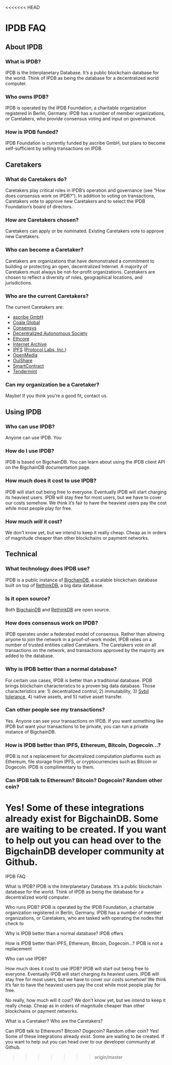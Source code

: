 <<<<<<< HEAD
# IPDB FAQ

## About IPDB
### What is IPDB?
IPDB is the Interplanetary Database. It’s a public blockchain database for the world. Think of IPDB as being the database for a decentralized world computer.

### Who owns IPDB?
IPDB is operated by the IPDB Foundation, a charitable organization registered in Berlin, Germany. IPDB has a number of member organizations, or Caretakers, who provide consensus voting and input on governance.

### How is IPDB funded?
IPDB Foundation is currently funded by ascribe GmbH, but plans to become self-sufficient by selling transactions on IPDB.

## Caretakers
### What do Caretakers do? 
Caretakers play critical roles in IPDB’s operation and governance (see “How does consensus work on IPDB?”). In addition to voting on transactions, Caretakers vote to approve new Caretakers and to select the IPDB Foundation’s board of directors.

### How are Caretakers chosen?
Caretakers can apply or be nominated. Existing Caretakers vote to approve new Caretakers. 

### Who can become a Caretaker?
Caretakers are organizations that have demonstrated a commitment to building or protecting an open, decentralized Internet. A majority of Caretakers must always be not-for-profit organizations. Caretakers are chosen to reflect a diversity of roles, geographical locations, and jurisdictions.

### Who are the current Caretakers?
The current Caretakers are:
- [ascribe GmbH](https://www.ascribe.io/)
- [Coala Global](http://coala.global/)
- [Consensys](https://consensys.net/)
- [Decentralized Autonomous Society](https://www.facebook.com/groups/579940655425355/)
- [Ethcore](https://ethcore.io/)
- [Internet Archive](https://archive.org/)
- [IPFS](https://ipfs.io/) ([Protocol Labs, Inc.](http://ipn.io/))
- [OpenMedia](https://openmedia.org/)
- [OuiShare](http://ouishare.net/en)
- [SmartContract](http://smartcontract.com/)
- [Tendermint](http://tendermint.com/)

### Can my organization be a Caretaker?
Maybe! If you think you’re a good fit, contact us. 

## Using IPDB
### Who can use IPDB?
Anyone can use IPDB. You 

### How do I use IPDB?
IPDB is based on BigchainDB. You can learn about using the IPDB client API on the BigchainDB documentation page.

### How much does it cost to use IPDB?
IPDB will start out being free to everyone. Eventually IPDB will start charging its heaviest users. IPDB will stay free for most users, but we have to cover our costs somehow. We think it’s fair to have the heaviest users pay the cost while most people play for free. 

### How much *will* it cost?
We don’t know yet, but we intend to keep it really cheap. Cheap as in orders of magnitude cheaper than other blockchains or payment networks.

## Technical 

### What technology does IPDB use?
IPDB is a public instance of [BigchainDB](https://www.bigchaindb.com/), a scalable blockchain database built on top of [RethinkDB](https://www.rethinkdb.com/), a big data database. 

### Is it open source?
Both [BigchainDB](https://github.com/bigchaindb/bigchaindb) and [RethinkDB](https://github.com/rethinkdb/rethinkdb) are open source.

### How does consensus work on IPDB?
IPDB operates under a federated model of consensus. Rather than allowing anyone to join the network in a proof-of-work model, IPDB relies on a number of trusted entities called Caretakers. The Caretakers vote on all transactions on the network, and transactions approved by the majority are added to the database. 

### Why is IPDB better than a normal database?
For certain use cases, IPDB is better than a traditional database. IPDB brings blockchain characteristics to a proven big data database. Those characteristics are: 1) decentralized control, 2) immutability, 3) [Sybil tolerance](https://en.wikipedia.org/wiki/Sybil_attack), 4) native assets, and 5) native asset transfer.

### Can other people see my transactions? 
Yes. Anyone can see your transactions on IPDB. If you want something like IPDB but want your transactions to be private, you can run a private instance of BigchainDB.

### How is IPDB better than IPFS, Ethereum, Bitcoin, Dogecoin…?
IPDB is not a replacement for decetralized computation platforms such as Ethereum, file storage from IPFS, or cryptocurrencies such as Bitcoin or Dogecoin. IPDB is complimentary to them. 

### Can IPDB talk to Ethereum? Bitcoin? Dogecoin? Random other coin?
Yes! Some of these integrations already exist for BigchainDB. Some are waiting to be created. If you want to help out you can head over to the BigchainDB developer community at Github.
=======
IPDB FAQ

What is IPDB?
IPDB is the Interplanetary Database. It’s a public blockchain database for the world. Think of IPDB as being the database for a decentralized world computer.

Who runs IPDB?
IPDB is operated by the IPDB Foundation, a charitable organization registered in Berlin, Germany. IPDB has a number of member organizations, or Caretakers, who are tasked with operating the nodes that check to 


Why is IPDB better than a normal database?
IPDB offers

How is IPDB better than IPFS, Ethereum, Bitcoin, Dogecoin…?
IPDB is not a replacement 

Who can use IPDB?


How much does it cost to use IPDB?
IPDB will start out being free to everyone. Eventually IPDB will start charging its heaviest users. IPDB will stay free for most users, but we have to cover our costs somehow! We think it’s fair to have the heaviest users pay the cost while most people play for free. 

No really, how much will it cost?
We don’t know yet, but we intend to keep it really cheap. Cheap as in orders of magnitude cheaper than other blockchains or payment networks.

What is a Caretaker? Who are the Caretakers?


Can IPDB talk to Ethereum? Bitcoin? Dogecoin? Random other coin?
Yes! Some of these integrations already exist. Some are waiting to be created. If you want to help out you can head over to our developer community at Github.
>>>>>>> origin/master

